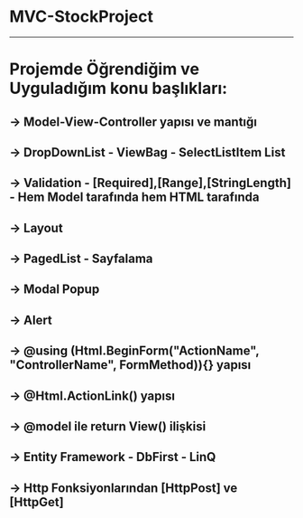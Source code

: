 # MVC-StockProject
__________________________________________________________________________________________________________
# Projemde Öğrendiğim ve Uyguladığım konu başlıkları:
## -> Model-View-Controller yapısı ve mantığı
## -> DropDownList - ViewBag - SelectListItem List
## -> Validation - [Required],[Range],[StringLength] - Hem Model tarafında hem HTML tarafında
## -> Layout 
## -> PagedList - Sayfalama
## -> Modal Popup 
## -> Alert 
## -> @using (Html.BeginForm("ActionName", "ControllerName", FormMethod)){}  yapısı
## -> @Html.ActionLink() yapısı
## -> @model ile return View() ilişkisi 
## -> Entity Framework - DbFirst - LinQ
## -> Http Fonksiyonlarından [HttpPost] ve [HttpGet]



